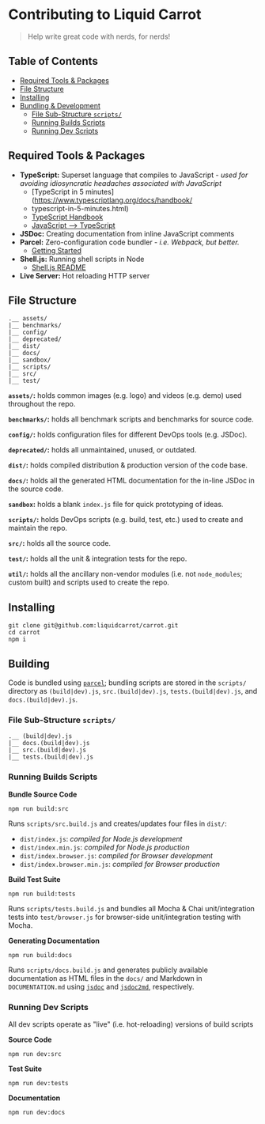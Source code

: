 # Contributing to Liquid Carrot
>Help write great code with nerds, for nerds!

## Table of Contents

* [Required Tools & Packages](#required-tools---packages)
* [File Structure](#file-structure)
* [Installing](#installing)
* [Bundling & Development](#building)
  + [File Sub-Structure `scripts/`](#file-sub-structure--scripts--)
  + [Running Builds Scripts](#running-builds-scripts)
  + [Running Dev Scripts](#running-dev-scripts)

## Required Tools & Packages

* **TypeScript:** Superset language that compiles to JavaScript - _used for avoiding idiosyncratic headaches associated with JavaScript_
    * [TypeScript in 5 minutes](https://www.typescriptlang.org/docs/handbook/
    * typescript-in-5-minutes.html)
    * [TypeScript Handbook](https://www.typescriptlang.org/docs/handbook/basic-types.html)
    * [JavaScript --> TypeScript](https://github.com/Microsoft/TypeScript-React-Conversion-Guide#typescript-react-conversion-guide)
* **JSDoc:** Creating documentation from inline JavaScript comments
* **Parcel:** Zero-configuration code bundler - _i.e. Webpack, but better._
    * [Getting Started](https://parceljs.org/getting_started.html)
* **Shell.js:** Running shell scripts in Node
    * [Shell.js README](https://github.com/shelljs/shelljs)
* **Live Server:** Hot reloading HTTP server

## File Structure

```
.__ assets/
|__ benchmarks/
|__ config/
|__ deprecated/
|__ dist/
|__ docs/
|__ sandbox/
|__ scripts/
|__ src/
|__ test/
```

**`assets/`:** holds common images (e.g. logo) and videos (e.g. demo) used throughout the repo.

**`benchmarks/`:** holds all benchmark scripts and benchmarks for source code.

**`config/`:** holds configuration files for different DevOps tools (e.g. JSDoc).

**`deprecated/`:** holds all unmaintained, unused, or outdated.

**`dist/`:** holds compiled distribution & production version of the code base.

**`docs/`:** holds all the generated HTML documentation for the in-line JSDoc in the source code.

**`sandbox`:** holds a blank `index.js` file for quick prototyping of ideas.

**`scripts/`:** holds DevOps scripts (e.g. build, test, etc.) used to create and maintain the repo.

**`src/`:** holds all the source code.

**`test/`:** holds all the unit & integration tests for the repo.

**`util/`:** holds all the ancillary non-vendor modules (i.e. not `node_modules`; custom built) and scripts used to create the repo.

## Installing

```
git clone git@github.com:liquidcarrot/carrot.git
cd carrot
npm i
```

## Building

Code is bundled using [`parcel`](parceljs.org); bundling scripts are stored in the `scripts/` directory as `(build|dev).js`, `src.(build|dev).js`, `tests.(build|dev).js`, and `docs.(build|dev).js`.

### File Sub-Structure `scripts/`

```
.__ (build|dev).js
|__ docs.(build|dev).js
|__ src.(build|dev).js
|__ tests.(build|dev).js
```

### Running Builds Scripts

**Bundle Source Code**

```
npm run build:src
```

Runs `scripts/src.build.js` and creates/updates four files in `dist/`:
* `dist/index.js`: _compiled for Node.js development_
* `dist/index.min.js`: _compiled for Node.js production_
* `dist/index.browser.js`: _compiled for Browser development_
* `dist/index.browser.min.js`: _compiled for Browser production_


**Build Test Suite**

```
npm run build:tests
```

Runs `scripts/tests.build.js` and bundles all Mocha & Chai unit/integration tests into `test/browser.js` for browser-side unit/integration testing with Mocha.


**Generating Documentation**

```
npm run build:docs
```

Runs `scripts/docs.build.js` and generates publicly available documentation as HTML files in the `docs/` and Markdown in `DOCUMENTATION.md` using [`jsdoc`](https://www.npmjs.com/package/jsdoc) and [`jsdoc2md`](https://www.npmjs.com/package/jsdoc-to-markdown), respectively.

### Running Dev Scripts

All dev scripts operate as "live" (i.e. hot-reloading) versions of build scripts

**Source Code**

```
npm run dev:src
```

**Test Suite**

```
npm run dev:tests
```

**Documentation**

```
npm run dev:docs
```
